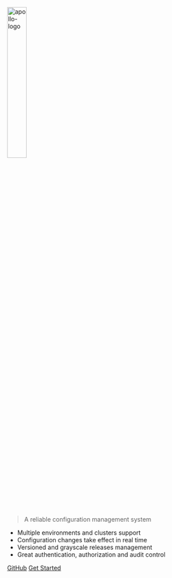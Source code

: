 <img src="https://raw.githubusercontent.com/ctripcorp/apollo/master/doc/images/logo/logo-simple.png" alt="apollo-logo" width="30%">

> A reliable configuration management system

- Multiple environments and clusters support
- Configuration changes take effect in real time
- Versioned and grayscale releases management
- Great authentication, authorization and audit control

[GitHub](https://github.com/ctripcorp/apollo/)
[Get Started](zh/README)